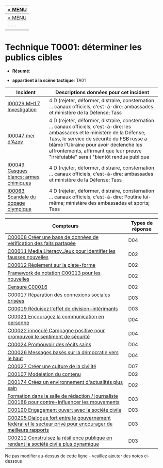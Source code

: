 |[< MENU](../README.md)|
|---|
|[< MENU](../../README.md)|
|---|
# Technique T0001: déterminer les publics cibles

* **Résumé**:

* **appartient à la scène tactique**: TA01


|Incident |Descriptions données pour cet incident |
|-------- |-------------------- |
|[I00029 MH17 Investigation](../generated_pages/incidents/I00029.md) |4 D (rejeter, déformer, distraire, consternation ... canaux officiels, c'est-à-dire: ambassades et ministère de la Défense; Tass |
|[I00047 mer d'Azov](../generated_pages/incidents/I00047.md) |4 D (rejeter, déformer, distraire, consternation ... canaux officiels, c'est-à-dire: les ambassades et le ministère de la Défense; Tass, le service de sécurité du FSB russe a blâmé l'Ukraine pour avoir déclenché les affrontements, affirmant que leur preuve "irréfutable" serait "bientôt rendue publique |
|[I00049 Casques blancs: armes chimiques](../generated_pages/incidents/I00049.md) |4 D (rejeter, déformer, distraire, consternation ... canaux officiels, c'est-à-dire: ambassades et ministère de la Défense; Tass ||[I00053 Chine Huawei CFO Arrestation](../generated_pages/incidents/I00053.md) |La Chine joue également la victime, l'innocence, les joue par des règles, le récit mal compris, l'ambassadeur chinois Lu Shaye a accusé le Canada d'appliquer un double standard et a décrié ce qu'il considère comme «l'égoïsme occidental et la suprématie blanche» dans le traitement de la direction de Huawei détenue Meng Wanzhou."|
|[I00063 Scandale du dopage olympique](../generated_pages/incidents/I00063.md) |4 D (rejeter, déformer, distraire, consternation ... canaux officiels, c'est-à-dire: Poutine lui-même; ministère des ambassades et sports; Tass |



|Compteurs |Types de réponse |
|-------- |-------------- |
|[C00008 Créer une base de données de vérification des faits partagée](../generated_pages/counters/C00008.md) |D04 |
|[C00011 Media Literacy.Jeux pour identifier les fausses nouvelles](../generated_pages/counters/C00011.md) |D02 |
|[C00012 Règlement sur la plate-forme](../generated_pages/counters/C00012.md) |D02 |
|[Framework de notation C00013 pour les nouvelles](../generated_pages/counters/C00013.md) |D02 ||[C00014 Mises à jour en temps réel de la base de données de vérification des faits](../generated_pages/counters/C00014.md) |D04 |
|[Censure C00016](../generated_pages/counters/C00016.md) |D02 |
|[C00017 Réparation des connexions sociales brisées](../generated_pages/counters/C00017.md) |D03 |
|[C00019 Réduisez l'effet de division-intérimants](../generated_pages/counters/C00019.md) |D03 |
|[C00021 Encouragez la communication en personne](../generated_pages/counters/C00021.md) |D04 |
|[C00022 innoculé.Campagne positive pour promouvoir le sentiment de sécurité](../generated_pages/counters/C00022.md) |D04 |
|[C00024 Promouvoir des récits sains](../generated_pages/counters/C00024.md) |D04 |
|[C00026 Messages basés sur la démocratie vers le haut](../generated_pages/counters/C00026.md) |D04 |
|[C00027 Créer une culture de la civilité](../generated_pages/counters/C00027.md) |D07 |
|[C00107 Modelation du contenu](../generated_pages/counters/C00107.md) |D02 |
|[C00174 Créez un environnement d'actualités plus sain](../generated_pages/counters/C00174.md) |D02 ||[C00176 Améliorer la coordination entre les parties prenantes: public et privé](../generated_pages/counters/C00176.md) |D07 |
|[Formation dans la salle de rédaction / journaliste C00188 pour contre-influencer les mouvements](../generated_pages/counters/C00188.md) |D03 |
|[C00190 Engagement ouvert avec la société civile](../generated_pages/counters/C00190.md) |D03 |
|[C00205 Dialogue fort entre le gouvernement fédéral et le secteur privé pour encourager de meilleurs rapports](../generated_pages/counters/C00205.md) |D03 |
|[C00212 Construisez la résilience publique en rendant la société civile plus dynamique](../generated_pages/counters/C00212.md) |D03 |


Ne pas modifier au-dessus de cette ligne - veuillez ajouter des notes ci-dessous
